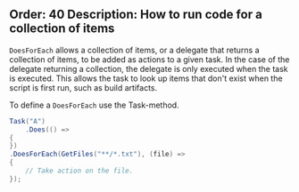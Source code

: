 Order: 40
Description: How to run code for a collection of items
---

`DoesForEach` allows a collection of items, or a delegate that returns a collection of items, to be added as actions to a given task. In the case of the delegate returning a collection, the delegate is only executed when the task is executed. This allows the task to look up items that don't exist when the script is first run, such as build artifacts.

To define a `DoesForEach` use the Task-method.

```csharp
Task("A")
    .Does(() =>
{
})
.DoesForEach(GetFiles("**/*.txt"), (file) =>
{
    // Take action on the file.
});
```